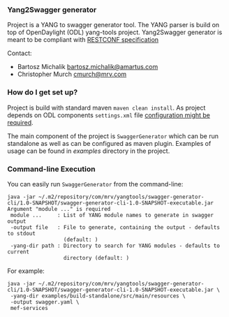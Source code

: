 ### Yang2Swagger generator ###

Project is a YANG to swagger generator tool. The YANG parser is build on top of OpenDaylight (ODL) yang-tools project. 
Yang2Swagger generator is meant to be compliant with [RESTCONF specification  ](https://tools.ietf.org/html/draft-ietf-netconf-restconf-14)


Contact:

 * Bartosz Michalik bartosz.michalik@amartus.com
 * Christopher Murch cmurch@mrv.com 

### How do I get set up? ###

Project is build with standard maven ```maven clean install```. As project depends on ODL components ```settings.xml``` file [configuration might be required](https://wiki.opendaylight.org/view/GettingStarted:Development_Environment_Setup#Edit_your_.7E.2F.m2.2Fsettings.xml). 

The main component of the project is ```SwaggerGenerator``` which can be run standalone as well as can be configured as maven plugin. Examples of usage can be found in *examples* directory in the project.

### Command-line Execution ###

You can easily run ```SwaggerGenerator``` from the command-line:
```
java -jar ~/.m2/repository/com/mrv/yangtools/swagger-generator-cli/1.0-SNAPSHOT/swagger-generator-cli-1.0-SNAPSHOT-executable.jar
Argument "module ..." is required
 module ...     : List of YANG module names to generate in swagger output
 -output file   : File to generate, containing the output - defaults to stdout
                  (default: )
 -yang-dir path : Directory to search for YANG modules - defaults to current
                  directory (default: )
```

For example:
```
java -jar ~/.m2/repository/com/mrv/yangtools/swagger-generator-cli/1.0-SNAPSHOT/swagger-generator-cli-1.0-SNAPSHOT-executable.jar \
 -yang-dir examples/build-standalone/src/main/resources \
 -output swagger.yaml \
 mef-services
```
